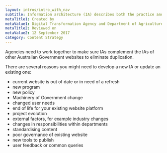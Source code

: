 ```yaml
---
layout: intros/intro_with_nav
subtitle: Information architecture (IA) describes both the practice and the product of how information is arranged on a website.  IA must be developed based on the needs of users rather than the needs of the government.
metaTitle1: Created by
metaValue1: Digital Transformation Agency and Department of Agriculture and Water Resources
metaTitle2: Reviewed on
metaValue2: 12 September 2017
category: Content Strategy
---
```


Agencies need to work together to make sure IAs complement the IAs of other Australian Government websites to eliminate duplication.

There are several reasons you might need to develop a new IA or update an existing one:
- current website is out of date or in need of a refresh
- new program
- new policy
- Machinery of Government change
- changed user needs
- end of life for your existing website platform
- project evolution
- external factors, for example industry changes
- changes in responsibilities within departments
- standardising content
- poor governance of existing website
- new tools to publish
- user feedback or common queries
